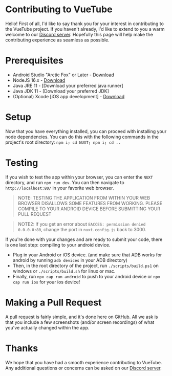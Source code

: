 # Contributing to VueTube
Hello! First of all, I'd like to say thank you for your interest in contributing to the VueTube project. If you haven't already, I'd like to extend to you a warm welcome to our [Discord server](https://discord.gg/7P8KJrdd5W). Hopefully this page will help make the contributing experience as seamless as possible.

# Prerequisites 
- Android Studio "Arctic Fox" or Later - [Download](https://developer.android.com/studio#downloads)
- NodeJS 16.x - [Download](https://nodejs.org/en/download/)
- Java JRE 11 - [Download your preferred java runner]
- Java JDK 11 - [Download your preferred JDK]
- (Optional) Xcode [iOS app development] - [Download](https://developer.apple.com/xcode/)

# Setup
Now that you have everything installed, you can proceed with installing your node dependencies. You can do this with the following commands in the project's root directory:
`npm i; cd NUXT; npm i; cd ..`

# Testing
If you wish to test the app within your browser, you can enter the `NUXT` directory, and run `npm run dev`. You can then navigate to `http://localhost:80/` in your favorite web browser. 
> NOTE: TESTING THE APPLICATION FROM WITHIN YOUR WEB BROWSER DISALLOWS SOME FEATURES FROM WORKING. PLEASE COMPILE TO YOUR ANDROID DEVICE BEFORE SUBMITTING YOUR PULL REQUEST

> NOTE2: If you get an error about `EACCES: permission denied 0.0.0.0:80`, change the port in `nuxt.config.js` back to 3000.

If you're done with your changes and are ready to submit your code, there is one last step: compiling to your android device. 
- Plug in your Android or iOS device. (and make sure that ADB works for android by running `adb devices` in your ADB directory)
- Then, in the root directory of the project, run `./scripts/build.ps1` on windows or `./scripts/build.sh` for linux or mac.
- Finally, run `npx cap run android` to push to your android device or `npx cap run ios` for your ios device!

# Making a Pull Request
A pull request is fairly simple, and it's done here on GitHub. All we ask is that you include a few screenshots (and/or screen recordings) of what you've actually changed within the app.

# Thanks
We hope that you have had a smooth experience contributing to VueTube. Any additional questions or concerns can be asked on our [Discord server](https://discord.gg/7P8KJrdd5W).
